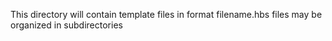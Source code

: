 This directory will contain template files in format filename.hbs
files may be organized in subdirectories